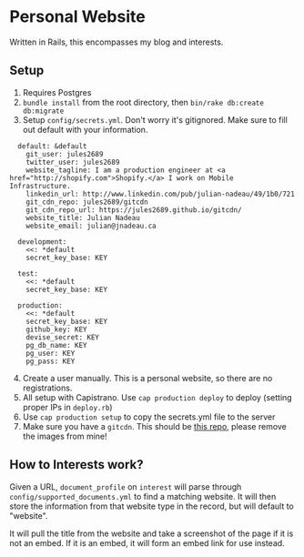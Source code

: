 Personal Website
=== 

Written in Rails, this encompasses my blog and interests.

## Setup

1. Requires Postgres
2. `bundle install` from the root directory, then `bin/rake db:create db:migrate`
3. Setup `config/secrets.yml`. Don't worry it's gitignored. Make sure to fill out default with your information.
```
  default: &default
    git_user: jules2689
    twitter_user: jules2689
    website_tagline: I am a production engineer at <a href="http://shopify.com">Shopify.</a> I work on Mobile Infrastructure.
    linkedin_url: http://www.linkedin.com/pub/julian-nadeau/49/1b0/721
    git_cdn_repo: jules2689/gitcdn
    git_cdn_repo_url: https://jules2689.github.io/gitcdn/
    website_title: Julian Nadeau
    website_email: julian@jnadeau.ca

  development:
    <<: *default
    secret_key_base: KEY

  test:
    <<: *default
    secret_key_base: KEY

  production:
    <<: *default
    secret_key_base: KEY
    github_key: KEY
    devise_secret: KEY
    pg_db_name: KEY
    pg_user: KEY
    pg_pass: KEY
```
4. Create a user manually. This is a personal website, so there are no registrations.
5. All setup with Capistrano. Use `cap production deploy` to deploy (setting proper IPs in `deploy.rb`)
6. Use `cap production setup` to copy the secrets.yml file to the server
7. Make sure you have a `gitcdn`. This should be [this repo](https://github.com/jules2689/gitcdn), please remove the images from mine!

## How to Interests work?

Given a URL, `document_profile` on `interest` will parse through `config/supported_documents.yml` to find a matching website. It will then store the information from that website type in the record, but will default to "website".

It will pull the title from the website and take a screenshot of the page if it is not an embed. If it is an embed, it will form an embed link for use instead.
